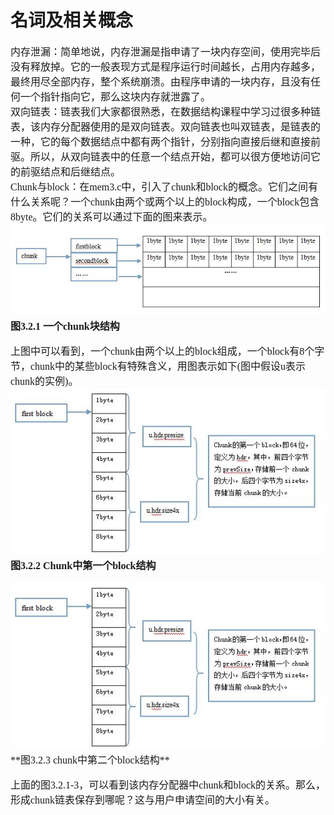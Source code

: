 # 名词及相关概念
<font face="微软雅黑" size="3px">

内存泄漏：简单地说，内存泄漏是指申请了一块内存空间，使用完毕后没有释放掉。它的一般表现方式是程序运行时间越长，占用内存越多，最终用尽全部内存，整个系统崩溃。由程序申请的一块内存，且没有任何一个指针指向它，那么这块内存就泄露了。  
双向链表：链表我们大家都很熟悉，在数据结构课程中学习过很多种链表，该内存分配器使用的是双向链表。双向链表也叫双链表，是链表的一种，它的每个数据结点中都有两个指针，分别指向直接后继和直接前驱。所以，从双向链表中的任意一个结点开始，都可以很方便地访问它的前驱结点和后继结点。  
Chunk与block：在mem3.c中，引入了chunk和block的概念。它们之间有什么关系呢？一个chunk由两个或两个以上的block构成，一个block包含8byte。它们的关系可以通过下面的图来表示。  
<img src="\part3\1.JPG">
**图3.2.1 一个chunk块结构**

上图中可以看到，一个chunk由两个以上的block组成，一个block有8个字节，chunk中的某些block有特殊含义，用图表示如下(图中假设u表示chunk的实例)。
<img src="\part3\2.JPG">
**图3.2.2 Chunk中第一个block结构**

<img src="\part3\2.JPG">
**图3.2.3 chunk中第二个block结构**

上面的图3.2.1-3，可以看到该内存分配器中chunk和block的关系。那么，形成chunk链表保存到哪呢？这与用户申请空间的大小有关。
